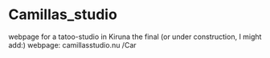 # Camillas_studio
webpage for a tatoo-studio in Kiruna
the final (or under construction, I might add:) webpage: camillasstudio.nu /Car
